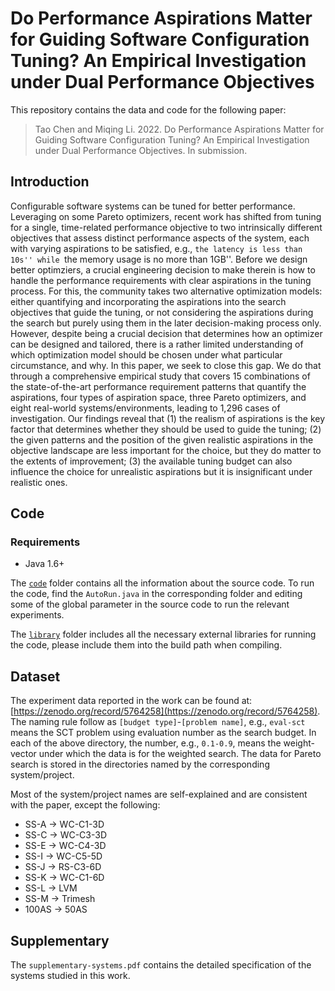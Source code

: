 # Do Performance Aspirations Matter for Guiding Software Configuration Tuning? An Empirical Investigation under Dual Performance Objectives

This repository contains the data and code for the following paper:

> Tao Chen and Miqing Li. 2022. Do Performance Aspirations Matter for Guiding Software Configuration Tuning? An Empirical Investigation under Dual Performance Objectives. In submission.

## Introduction

Configurable software systems can be tuned for better performance. Leveraging on some Pareto optimizers, recent work has shifted from tuning for a single, time-related performance objective to two intrinsically different objectives that assess distinct performance aspects of the system, each with varying aspirations to be satisfied, e.g., ``the latency is less than 10s'' while ``the memory usage is no more than 1GB''. Before we design better optimziers, a crucial engineering decision to make therein is how to handle the performance requirements with clear aspirations in the tuning process. For this, the community takes two alternative optimization models: either quantifying and incorporating the aspirations into the search objectives that guide the tuning, or not considering the aspirations during the search but purely using them in the later decision-making process only. However, despite being a crucial decision that determines how an optimizer can be designed and tailored, there is a rather limited understanding of which optimization model should be chosen under what particular circumstance, and why. In this paper, we seek to close this gap. We do that through a comprehensive empirical study that covers 15 combinations of the state-of-the-art performance requirement patterns that quantify the aspirations, four types of aspiration space, three Pareto optimizers, and eight real-world systems/environments, leading to 1,296 cases of investigation. Our findings reveal that (1) the realism of aspirations is the key factor that determines whether they should be used to guide the tuning; (2) the given patterns and the position of the given realistic aspirations in the objective landscape are less important for the choice, but they do matter to the extents of improvement; (3) the available tuning budget can also influence the choice for unrealistic aspirations but it is insignificant under realistic ones.

## Code


### Requirements

* Java 1.6+

The [`code`](https://github.com/ideas-labo/aspiration-study/tree/main/code) folder contains all the information about the source code. To run the code, find the `AutoRun.java` in the corresponding folder and editing some of the global parameter in the source code to run the relevant experiments.

The [`library`](https://github.com/ideas-labo/aspiration-study/tree/main/library) folder includes all the necessary external libraries for running the code, please include them into the build path when compiling. 

## Dataset

The experiment data reported in the work can be found at: [https://zenodo.org/record/5764258](https://zenodo.org/record/5764258). The naming rule follow as `[budget type]`-`[problem name]`, e.g., `eval-sct` means the SCT problem using evaluation number as the search budget. In each of the above directory, the number, e.g., `0.1-0.9`, means the weight-vector under which the data is for the weighted search. The data for Pareto search is stored in the directories named by the corresponding system/project. 

Most of the system/project names are self-explained and are consistent with the paper, except the following:


* SS-A -> WC-C1-3D
* SS-C -> WC-C3-3D
* SS-E -> WC-C4-3D
* SS-I -> WC-C5-5D
* SS-J -> RS-C3-6D
* SS-K -> WC-C1-6D
* SS-L -> LVM
* SS-M -> Trimesh
* 100AS -> 50AS

## Supplementary

The `supplementary-systems.pdf` contains the detailed specification of the systems studied in this work.
